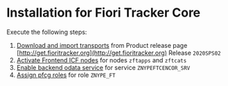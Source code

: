 # Installation for Fiori Tracker Core

Execute the following steps:
1. [Download and import transports](/inst/step-1.md) from Product release page [http://get.fioritracker.org](http://get.fioritracker.org) Release `2020SPS02`
2. [Activate Frontend ICF nodes](/inst/step-2.md) for nodes `zftapps` and `zftcats`
3. [Enable backend odata service](/inst/step-3.md) for service `ZNYPEFTCENCOR_SRV`
4. [Assign pfcg roles](/inst/step-4.md) for role `ZNYPE_FT`


